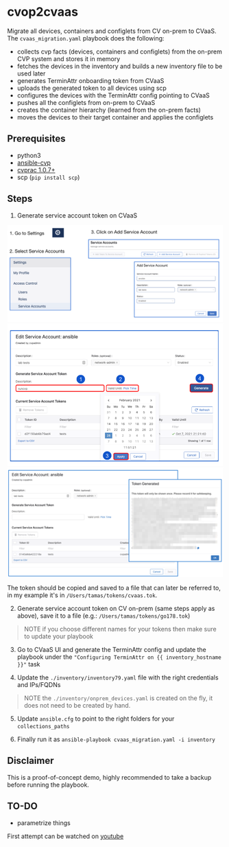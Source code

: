 # cvop2cvaas

Migrate all devices, containers and configlets from CV on-prem to CVaaS. 
The `cvaas_migration.yaml` playbook does the following:
- collects cvp facts (devices, containers and configlets) from the on-prem CVP system and stores it in memory
- fetches the devices in the inventory and builds a new inventory file to be used later
- generates TerminAttr onboarding token from CVaaS
- uploads the generated token to all devices using scp
- configures the devices with the TerminAttr config pointing to CVaaS
- pushes all the configlets from on-prem to CVaaS
- creates the container hierarchy (learned from the on-prem facts)
- moves the devices to their target container and applies the configlets

## Prerequisites

- python3
- [ansible-cvp](https://cvp.avd.sh)
- [cvprac 1.0.7+](https://github.com/aristanetworks/cvprac/tree/develop/docs/labs)
- scp (`pip install scp`)

## Steps

1. Generate service account token on CVaaS

![serviceaccount1](./media/serviceaccount1.png)
![serviceaccount2](./media/serviceaccount2.png)
![serviceaccount3](./media/serviceaccount3.png)

The token should be copied and saved to a file that can later be referred to, in my example it's in `/Users/tamas/tokens/cvaas.tok`.

2. Generate service account token on CV on-prem (same steps apply as above), save it to a file (e.g.: `/Users/tamas/tokens/go178.tok`)

>NOTE if you choose different names for your tokens then make sure to update your playbook

3. Go to CVaaS UI and generate the TerminAttr config and update the playbook under the `"Configuring TerminAttr on {{ inventory_hostname }}"` task

4. Update the `./inventory/inventory79.yaml` file with the right credentials and IPs/FQDNs

> NOTE the `./inventory/onprem_devices.yaml` is created on the fly, it does not need to be created by hand.

5. Update `ansible.cfg` to point to the right folders for your `collections_paths`

6. Finally run it as `ansible-playbook cvaas_migration.yaml -i inventory`

## Disclaimer

This is a proof-of-concept demo, highly recommended to take a backup before running the playbook.

## TO-DO

- parametrize things

First attempt can be watched on [youtube](https://www.youtube.com/watch?v=-eOfa5DxQPo)